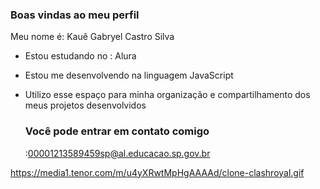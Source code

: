 ### Boas vindas ao meu perfil 

Meu nome é: Kauê Gabryel Castro Silva
- Estou estudando no : Alura
- Estou me desenvolvendo na linguagem JavaScript
- Utilizo esse espaço para minha organização e compartilhamento dos meus projetos desenvolvidos

  ### Você pode entrar em contato comigo

  :00001213589459sp@al.educacao.sp.gov.br



https://media1.tenor.com/m/u4yXRwtMpHgAAAAd/clone-clashroyal.gif
